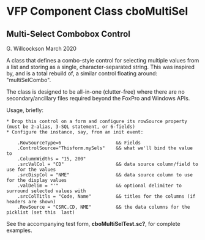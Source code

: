 VFP Component Class cboMultiSel
===============================
Multi-Select Combobox Control
-----------------------------
G. Willcockson
March 2020

A class that defines a combo-style control for selecting multiple values from a list and storing as a single, character-separated string. This was inspired by, and is a total rebuild of, a similar control floating around: "multiSelCombo".

The class is designed to be all-in-one (clutter-free) where there are no secondary/ancillary files required beyond the FoxPro and Windows APIs.

Usage, briefly:

	* Drop this control on a form and configure its rowSource property (must be 2-alias, 3-SQL statement, or 6-fields)
	* Configure the instance, say, from an init event:

		.RowSourceType=6					&& Fields
		.ControlSource="Thisform.mySels"	&& what we'll bind the value to
		.ColumnWidths = "15, 200"	
		.srcValCol = "CD"					&& data source column/field to use for the values
		.srcDispCol = "NME"					&& data source column to use for the display values
		.valDelim = "'"						&& optional delimiter to surround selected values with
		.srcColTitls = "Code, Name" 		&& titles for the columns (if headers are shown)
		.RowSource = "CSRC.CD, NME"			&& the data columns for the picklist (set this  last)

See the accompanying test form, **cboMultiSelTest.sc?**, for complete examples.
